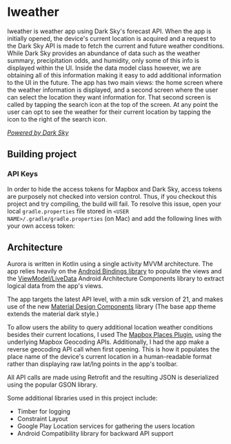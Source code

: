 # Iweather
Iweather is  weather app using Dark Sky's forecast API. When the app is initially opened, the device's current location is acquired and a request to the Dark Sky API is made to fetch the current and future weather conditions. While Dark Sky provides an abundance of data such as the weather summary, precipitation odds, and humidity, only some of this info is displayed within the UI. Inside the data model class however, we are obtaining all of this information making it easy to add additional information to the UI in the future. The app has two main views: the home screen where the weather information is displayed, and a second screen where the user can select the location they want information for. That second screen is called by tapping the search icon at the top of the screen. At any point the user can opt to see the weather for their current location by tapping the icon to the right of the search icon.

[_Powered by Dark Sky_](https://darksky.net/poweredby/)
## Building project

### API Keys
In order to hide the access tokens for Mapbox and Dark Sky, access tokens are purposely not checked into version control. Thus, if you checkout this project and try compiling, the build will fail. To resolve this issue, open your local `gradle.properties` file stored in `<USER NAME>/.gradle/gradle.properties` (on Mac) and add the following lines with your own access token:

## Architecture
Aurora is written in Kotlin using a single activity MVVM architecture. The app relies heavily on the [Android Bindings library](https://developer.android.com/topic/libraries/data-binding/) to populate the views and the [ViewModel/LiveData](https://developer.android.com/topic/libraries/architecture/viewmodel) Android Architecture Components library to extract logical data from the app's views.

The app targets the latest API level, with a min sdk version of 21, and makes use of the new [Material Design Components](https://material.io/develop/android/docs/getting-started/) library (The base app theme extends the material dark style.)

To allow users the ability to query additional location weather conditions besides their current locations, I used The [Mapbox Places Plugin](https://github.com/mapbox/mapbox-plugins-android/tree/master/plugin-places), using the underlying Mapbox Geocoding APIs. Additionally, I had the app make a reverse geocoding API call when first opening. This is how it populates the place name of the device's current location in a human-readable format rather than displaying raw lat/lng points in the app's toolbar.

All API calls are made using Retrofit and the resulting JSON is deserialized using the popular GSON library.

Some additional libraries used in this project include:
- Timber for logging
- Constraint Layout
- Google Play Location services for gathering the users location
- Android Compatibility library for backward API support
